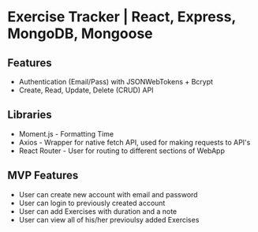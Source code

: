 # Exercise Tracker | React, Express, MongoDB, Mongoose

## Features

- Authentication (Email/Pass) with JSONWebTokens + Bcrypt
- Create, Read, Update, Delete (CRUD) API

## Libraries

- Moment.js - Formatting Time
- Axios - Wrapper for native fetch API, used for making requests to API's
- React Router - User for routing to different sections of WebApp

## MVP Features

- User can create new account with email and password
- User can login to previously created account
- User can add Exercises with duration and a note
- User can view all of his/her previoulsy added Exercises
